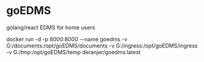 # goEDMS
golang/react EDMS for home users


docker run -d -p 8000:8000 --name goedms -v G:/documents:/opt/goEDMS/documents -v G:/ingress:/opt/goEDMS/ingress -v G:/tmp:/opt/goEDMS/temp deranjer/goedms:latest

